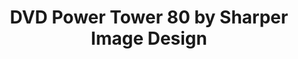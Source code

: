 ---
ee_id: '4150'
site: '1'
type: '2'
url: 2014-060-dvd-power-tower-80-by-sharper-image-design
title: DVD Power Tower 80 by Sharper Image Design
year: '2014'
display_year: '2014'
medium: DVD rack, Dvd's
dims: ''
pitch: "​DVD rack with crap DVD’s…."
ps: ''
live_url: ''
related: ''
youtube: ''
related_code: ''
imgs: dvd-rack-2014-060-detail-full-01-database-ih.jpg
subheading: ''
download: ''
add_credit: ''
commission: ''
layout: things-i-made
---